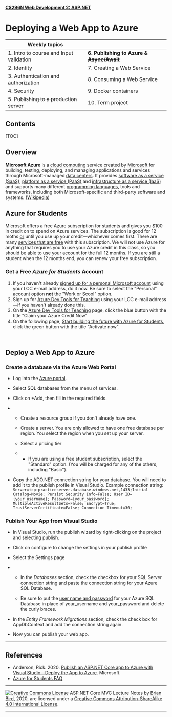 **[CS296N Web Development 2: ASP.NET](http://lcc-cit.github.io/CS296N-CourseMaterials/)**

#   Deploying a Web App to Azure   

| Weekly topics                            |                                              |
| ---------------------------------------- | -------------------------------------------- |
| 1. Intro to course and Input validation  | **6. Publishing to Azure ~~& Async/Await~~** |
| 2. Identity                              | 7. Creating a Web Service                    |
| 3. Authentication and authorization      | 8. Consuming a Web Service                   |
| 4. Security                              | 9. Docker containers                         |
| 5. ~~Publishing to a production server~~ | 10. Term project                             |



## Contents

[TOC]
## Overview

**Microsoft Azure** is a [cloud computing](https://en.wikipedia.org/wiki/Cloud_computing) service created by [Microsoft](https://en.wikipedia.org/wiki/Microsoft) for building, testing, deploying, and managing applications and services through Microsoft-managed [data centers](https://en.wikipedia.org/wiki/Data_center). It provides [software as a service (SaaS)](https://en.wikipedia.org/wiki/Software_as_a_service), [platform as a service (PaaS)](https://en.wikipedia.org/wiki/Platform_as_a_service) and [infrastructure as a service (IaaS)](https://en.wikipedia.org/wiki/Infrastructure_as_a_service) and supports many different [programming languages](https://en.wikipedia.org/wiki/Programming_language), tools and frameworks, including both Microsoft-specific and third-party software and systems. ([Wikipedia](https://en.wikipedia.org/wiki/Microsoft_Azure))



## Azure for Students

Microsoft offers a free Azure subscription for students and gives you $100 in credit on to spend on Azure services. The subscription is good for 12 moths <u>or</u> until you use up your credit&mdash;whichever comes first. There are many [services that are free](https://azure.microsoft.com/en-us/free/students/) with this subscription. We will not use Azure for anything that requires you to use your Azure credit in this class, so you should be able to use your account for the full 12 months. If you are still a student when the 12 months end, you can renew your free subscription.

### Get a Free *Azure for Students* Account 

1. If you haven't already [signed up for a personal Microsoft account](https://account.microsoft.com/) using your LCC e-mail address, do it now. Be sure to select the "Personal" account option **not** the "Work or Scool" option.
2. Sign up for [Azure Dev Tools for Teaching](https://signup.azure.com/studentverification?offerType=3) using your LCC e-mail address&mdash;if you haven't already done this.
3. On the [Azure Dev Tools for Teaching](https://portal.azure.com/?Microsoft_Azure_Education_correlationId=bbe97574-470e-4568-b0db-4d73ba7adfd2#blade/Microsoft_Azure_Education/EducationMenuBlade/overview) page, click the blue button with the title "Claim your Azure Credit Now"
4. On the following page, [Start building the future with Azure for Students](https://azure.microsoft.com/en-us/free/students/), click the green button with the title "Activate now".

​    

## Deploy a Web App to Azure

### Create a database via the Azure Web Portal         

- Log into the [Azure portal](https://portal.azure.com).

- Select SQL databases from the menu of services.

- Click on +Add, then fill in the required fields.

- - Create a resource group if you don't already have one.

  - Create a server. You are only allowed to have one free database per region. You select the region when you set up your  server.

  - Select a pricing tier

  - - If you are using a free student subscription, select the "Standard" option. (You will be charged for any of the others, including "Basic").

- Copy the ADO.NET connection string for your database. You will need to add it to the publish profile in Visual Studio.
   Example connection string:
   `Server=tcp:practiceserver.database.windows.net,1433;Initial Catalog=Movie; Persist Security Info=False; User ID={your_username}; Password={your_password}; MultipleActiveResultSets=False; Encrypt=True; TrustServerCertificate=False; Connection Timeout=30;`



### Publish Your App from Visual Studio         


-  In Visual Studio, run the publish wizard by right-clicking on the project and selecting publish.

- Click on configure to change the settings in your publish profile

- Select the Settings page

-  - In the *Databases* section, check the checkbox for your SQL Server connection string and paste the connection string for your Azure SQL Database.

    - Be sure to put the <u>user name and password</u> for your Azure SQL Database in place of your_username and your_password and delete the curly braces.

  - In the *Entity Framework Migrations* section, check the check box for AppDbContext and add the connection string again.

- Now you can publish your web app.

------



## References

- Anderson, Rick. 2020. [Publish an ASP.NET Core app to Azure with Visual Studio&mdash;Deploy the App to Azure](https://docs.microsoft.com/en-us/aspnet/core/tutorials/publish-to-azure-webapp-using-vs?view=aspnetcore-3.1#deploy-the-app-to-azure). Microsoft.
- [Azure for Students FAQ](https://azure.microsoft.com/en-us/free/free-account-students-faq/)

------

[![Creative Commons License](https://i.creativecommons.org/l/by-sa/4.0/88x31.png)](http://creativecommons.org/licenses/by-sa/4.0/) 
​ASP.NET Core MVC Lecture Notes by [Brian Bird](https://profbird.online), 2020, are licensed under a [Creative Commons Attribution-ShareAlike 4.0 International License](http://creativecommons.org/licenses/by-sa/4.0/). 

------